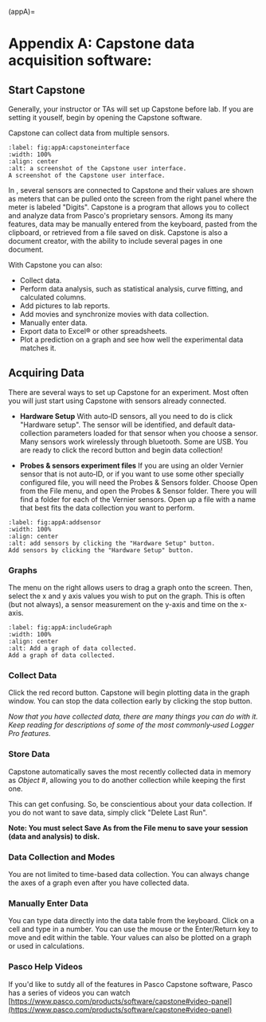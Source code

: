 (appA)=
# Appendix A: Capstone data acquisition software:

## Start Capstone

Generally, your instructor or TAs will set up Capstone before lab. If you are setting it youself, begin by opening the Capstone software.

Capstone can collect data from multiple sensors.

```{figure} ../figures/appA/_page_72_Picture_9.jpeg
:label: fig:appA:capstoneinterface
:width: 100%
:align: center
:alt: a screenshot of the Capstone user interface.
A screenshot of the Capstone user interface.
```

In [](#fig:appA:capstoneinterface), several sensors are connected to Capstone and their values are shown as meters that can be pulled onto the screen from the right panel where the meter is labeled "Digits". Capstone is a program that allows you to collect and analyze data from Pasco's proprietary sensors. Among its many features, data may be manually entered from the keyboard, pasted from the clipboard, or retrieved from a file saved on disk. Capstone is also a document creator, with the ability to include several pages in one document.

With Capstone you can also:

* Collect data.
* Perform data analysis, such as statistical analysis, curve fitting, and calculated columns.
* Add pictures to lab reports.
* Add movies and synchronize movies with data collection.
* Manually enter data.
* Export data to Excel® or other spreadsheets.
* Plot a prediction on a graph and see how well the experimental data matches it.

## Acquiring Data

There are several ways to set up Capstone for an experiment. Most often you will just start using Capstone with sensors already connected.

* **Hardware Setup** With auto‐ID sensors, all you need to do is click "Hardware setup". The sensor will be identified, and default data‐collection parameters loaded for that sensor when you choose a sensor. Many sensors work wirelessly through bluetooth. Some are USB. You are ready to click the record button and begin data collection!
- **Probes & sensors experiment files** If you are using an older Vernier sensor that is not auto‐ID, or if you want to use some other specially configured file, you will need the Probes & Sensors folder. Choose Open from the File menu, and open the Probes & Sensor folder. There you will find a folder for each of the Vernier sensors. Open up a file with a name that best fits the data collection you want to perform.
```{figure} ../figures/appA/AddSensors.jpg
:label: fig:appA:addsensor
:width: 100%
:align: center
:alt: add sensors by clicking the "Hardware Setup" button.
Add sensors by clicking the "Hardware Setup" button.
```

### Graphs

The menu on the right allows users to drag a graph onto the screen. Then, select the x and y axis values you wish to put on the graph. This is often (but not always), a sensor measurement on the y-axis and time on the x-axis.
```{figure} ../figures/appA/includeGraph.jpg
:label: fig:appA:includeGraph
:width: 100%
:align: center
:alt: Add a graph of data collected.
Add a graph of data collected.
```

### Collect Data

Click the red record button. Capstone will begin plotting data in the graph window. You can stop the data collection early by clicking the stop button.

*Now that you have collected data, there are many things you can do with it. Keep reading for descriptions of some of the most commonly‐used Logger Pro features.*

### Store Data

Capstone automatically saves the most recently collected data in memory as *Object #*, allowing you to do another collection while keeping the first one.

This can get confusing. So, be conscientious about your data collection. If you do not want to save data, simply click "Delete Last Run".

**Note: You must select Save As from the File menu to save your session (data and analysis) to disk.**

### Data Collection and Modes

You are not limited to time-based data collection. You can always change the axes of a graph even after you have collected data.

### Manually Enter Data

You can type data directly into the data table from the keyboard. Click on a cell and type in a number. You can use the mouse or the Enter/Return key to move and edit within the table. Your values can also be plotted on a graph or used in calculations.

### Pasco Help Videos

If you'd like to sutdy all of the features in Pasco Capstone software, Pasco has a series of videos you can watch [https://www.pasco.com/products/software/capstone#video-panel](https://www.pasco.com/products/software/capstone#video-panel)
